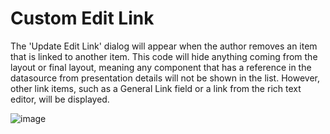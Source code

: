 # Custom Edit Link 

The 'Update Edit Link' dialog will appear when the author removes an item that is linked to another item. This code will hide anything coming from the layout or final layout, meaning any component that has a reference in the datasource from presentation details will not be shown in the list. However, other link items, such as a General Link field or a link from the rich text editor, will be displayed.

![image](https://github.com/user-attachments/assets/4c641a5e-4efc-488e-b1fa-69b78bfee10b)

